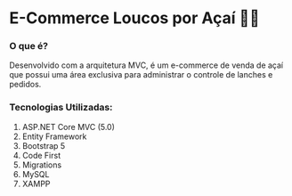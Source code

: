 # E-Commerce Loucos por Açaí :woman_teacher:

### O que é?

Desenvolvido com a arquitetura MVC, é um e-commerce de venda de açaí que possui uma área exclusiva para administrar o controle de lanches e pedidos. 

### Tecnologias Utilizadas:

1. ASP.NET Core MVC (5.0)
2. Entity Framework
3. Bootstrap 5
4. Code First
5. Migrations
6. MySQL
7. XAMPP

